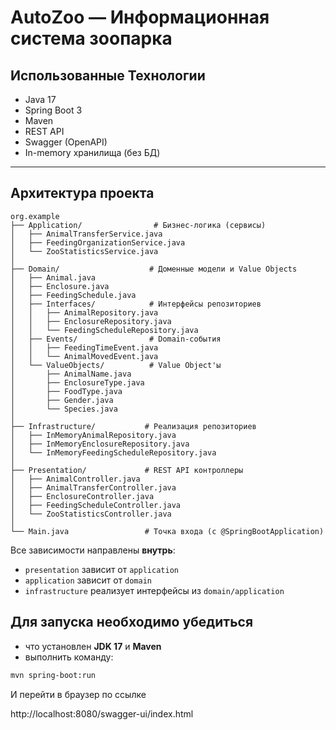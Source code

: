 # AutoZoo — Информационная система зоопарка

## Использованные Технологии

- Java 17
- Spring Boot 3
- Maven
- REST API
- Swagger (OpenAPI)
- In-memory хранилища (без БД)

---

## Архитектура проекта
<pre lang="text"><code>org.example
├── Application/                # Бизнес-логика (сервисы)
│   ├── AnimalTransferService.java
│   ├── FeedingOrganizationService.java
│   └── ZooStatisticsService.java
│
├── Domain/                    # Доменные модели и Value Objects
│   ├── Animal.java
│   ├── Enclosure.java
│   ├── FeedingSchedule.java
│   ├── Interfaces/            # Интерфейсы репозиториев
│   │   ├── AnimalRepository.java
│   │   ├── EnclosureRepository.java
│   │   └── FeedingScheduleRepository.java
│   ├── Events/                # Domain-события
│   │   ├── FeedingTimeEvent.java
│   │   └── AnimalMovedEvent.java
│   └── ValueObjects/          # Value Object'ы
│       ├── AnimalName.java
│       ├── EnclosureType.java
│       ├── FoodType.java
│       ├── Gender.java
│       └── Species.java
│
├── Infrastructure/           # Реализация репозиториев
│   ├── InMemoryAnimalRepository.java
│   ├── InMemoryEnclosureRepository.java
│   └── InMemoryFeedingScheduleRepository.java
│
├── Presentation/             # REST API контроллеры
│   ├── AnimalController.java
│   ├── AnimalTransferController.java
│   ├── EnclosureController.java
│   ├── FeedingScheduleController.java
│   └── ZooStatisticsController.java
│
└── Main.java                 # Точка входа (с @SpringBootApplication)
</code></pre>

Все зависимости направлены **внутрь**:
- `presentation` зависит от `application`
- `application` зависит от `domain`
- `infrastructure` реализует интерфейсы из `domain/application`
## Для запуска необходимо убедиться

- что установлен **JDK 17** и **Maven**
- выполнить команду:
```bash
mvn spring-boot:run
```
И перейти в браузер по ссылке

http://localhost:8080/swagger-ui/index.html